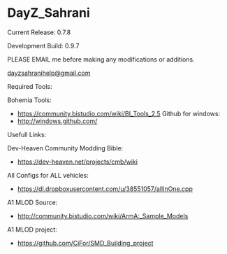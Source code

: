 DayZ_Sahrani
===================
Current Release: 0.7.8


Development Build: 0.9.7


PLEASE EMAIL me before making any modifications or additions.

dayzsahranihelp@gmail.com



Required Tools:

Bohemia Tools:
- https://community.bistudio.com/wiki/BI_Tools_2.5
Github for windows:
- http://windows.github.com/



Usefull Links:

Dev-Heaven Community Modding Bible:
- https://dev-heaven.net/projects/cmb/wiki

All Configs for ALL vehicles:
- https://dl.dropboxusercontent.com/u/38551057/allInOne.cpp

A1 MLOD Source:
- http://community.bistudio.com/wiki/ArmA:_Sample_Models

A1 MLOD project:
- https://github.com/CiFor/SMD_Building_project
